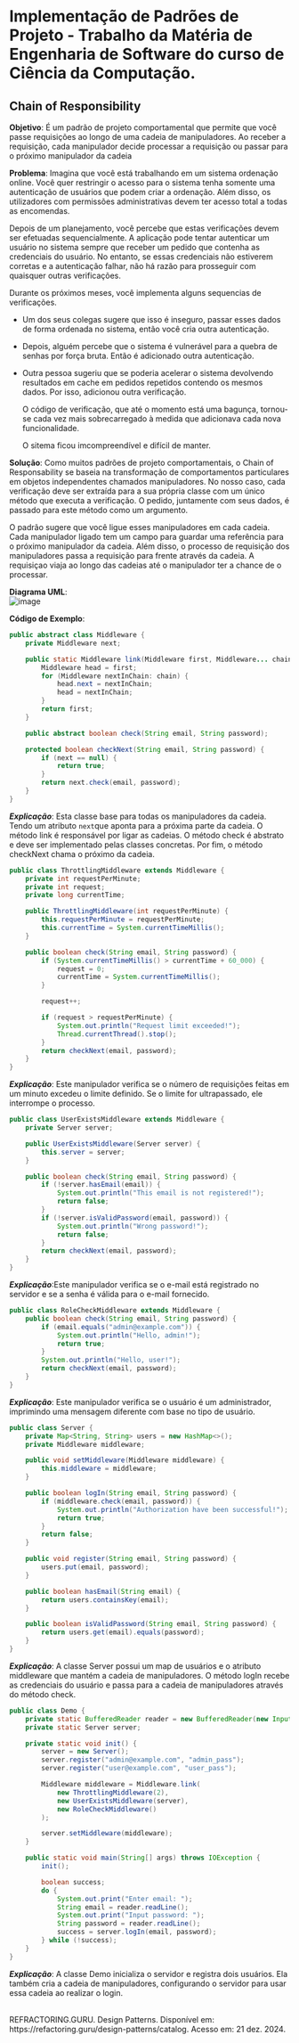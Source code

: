 # Implementação de Padrões de Projeto - Trabalho da Matéria de Engenharia de Software do curso de Ciência da Computação.

## Chain of Responsibility

**Objetivo**: É um padrão de projeto comportamental que permite que você passe requisições ao longo de uma cadeia de manipuladores. Ao receber a requisição, cada manipulador decide processar a requisição ou passar para o próximo manipulador da cadeia

**Problema**: 
Imagina que você está trabalhando em um sistema ordenação online. Você quer restringir o acesso para o sistema tenha somente uma autenticação de usuários que podem criar a ordenação. Além disso, os utilizadores com permissões administrativas devem ter acesso total a todas as encomendas.

Depois de um planejamento, você percebe que estas verificações devem ser efetuadas sequencialmente. A aplicação pode tentar autenticar um usuário no sistema sempre que receber um pedido que contenha as credenciais do usuário. No entanto, se essas credenciais não estiverem corretas e a autenticação falhar, não há razão para prosseguir com quaisquer outras verificações.

Durante os próximos meses, você implementa alguns sequencias de verificações.
- Um dos seus colegas sugere que isso é inseguro, passar esses dados de forma ordenada no sistema, então você cria outra autenticação.
- Depois, alguém percebe que o sistema é vulnerável para a quebra de senhas por força bruta. Então é adicionado outra autenticação.
- Outra pessoa sugeriu que se poderia acelerar o sistema devolvendo resultados em cache em pedidos repetidos contendo os mesmos dados. Por isso, adicionou outra verificação.

  O código de verificação, que até o momento está uma bagunça, tornou-se cada vez mais sobrecarregado à medida que adicionava cada nova funcionalidade.

  O sitema ficou imcompreendível e difícil de manter.

**Solução**: Como muitos padrões de projeto comportamentais, o Chain of Responsability se baseia na transformação de comportamentos particulares em objetos independentes chamados manipuladores. No nosso caso, cada verificação deve ser extraída para a sua própria classe com um único método que executa a verificação. O pedido, juntamente com seus dados, é passado para este método como um argumento.

O padrão sugere que você ligue esses manipuladores em cada cadeia. Cada manipulador ligado tem um campo para guardar uma referência para o próximo manipulador da cadeia. Além disso, o processo de requisição dos manipuladores passa a requisição para frente através da cadeia. A requisiçao viaja ao longo das cadeias até o manipulador ter a chance de o processar.


**Diagrama UML**:
<br>
![image](https://github.com/user-attachments/assets/d044cd38-2c4f-467b-a1f8-03eb04433ada)


**Código de Exemplo**:
```java
public abstract class Middleware {
    private Middleware next;

    public static Middleware link(Middleware first, Middleware... chain) {
        Middleware head = first;
        for (Middleware nextInChain: chain) {
            head.next = nextInChain;
            head = nextInChain;
        }
        return first;
    }

    public abstract boolean check(String email, String password);

    protected boolean checkNext(String email, String password) {
        if (next == null) {
            return true;
        }
        return next.check(email, password);
    }
}
```
***Explicação***: Esta classe base para todas os manipuladores da cadeia. Tendo um atributo ```next```que aponta para a próxima parte da cadeia. O método link é responsável por ligar as cadeias. O método check é abstrato e deve ser implementado pelas classes concretas. Por fim, o método checkNext chama o próximo da cadeia.

```java
public class ThrottlingMiddleware extends Middleware {
    private int requestPerMinute;
    private int request;
    private long currentTime;

    public ThrottlingMiddleware(int requestPerMinute) {
        this.requestPerMinute = requestPerMinute;
        this.currentTime = System.currentTimeMillis();
    }

    public boolean check(String email, String password) {
        if (System.currentTimeMillis() > currentTime + 60_000) {
            request = 0;
            currentTime = System.currentTimeMillis();
        }

        request++;

        if (request > requestPerMinute) {
            System.out.println("Request limit exceeded!");
            Thread.currentThread().stop();
        }
        return checkNext(email, password);
    }
}
```
***Explicação***: Este manipulador verifica se o número de requisições feitas em um minuto excedeu o limite definido. Se o limite for ultrapassado, ele interrompe o processo.

```java
public class UserExistsMiddleware extends Middleware {
    private Server server;

    public UserExistsMiddleware(Server server) {
        this.server = server;
    }

    public boolean check(String email, String password) {
        if (!server.hasEmail(email)) {
            System.out.println("This email is not registered!");
            return false;
        }
        if (!server.isValidPassword(email, password)) {
            System.out.println("Wrong password!");
            return false;
        }
        return checkNext(email, password);
    }
}
```
***Explicação***:Este manipulador verifica se o e-mail está registrado no servidor e se a senha é válida para o e-mail fornecido.

```java
public class RoleCheckMiddleware extends Middleware {
    public boolean check(String email, String password) {
        if (email.equals("admin@example.com")) {
            System.out.println("Hello, admin!");
            return true;
        }
        System.out.println("Hello, user!");
        return checkNext(email, password);
    }
}
```
***Explicação***: Este manipulador verifica se o usuário é um administrador, imprimindo uma mensagem diferente com base no tipo de usuário.

```java
public class Server {
    private Map<String, String> users = new HashMap<>();
    private Middleware middleware;

    public void setMiddleware(Middleware middleware) {
        this.middleware = middleware;
    }

    public boolean logIn(String email, String password) {
        if (middleware.check(email, password)) {
            System.out.println("Authorization have been successful!");
            return true;
        }
        return false;
    }

    public void register(String email, String password) {
        users.put(email, password);
    }

    public boolean hasEmail(String email) {
        return users.containsKey(email);
    }

    public boolean isValidPassword(String email, String password) {
        return users.get(email).equals(password);
    }
}
```
***Explicação***: A classe Server possui um map de usuários e o atributo middleware que mantém a cadeia de manipuladores. O método logIn recebe as credenciais do usuário e passa para a cadeia de manipuladores através do método check.

```java
public class Demo {
    private static BufferedReader reader = new BufferedReader(new InputStreamReader(System.in));
    private static Server server;

    private static void init() {
        server = new Server();
        server.register("admin@example.com", "admin_pass");
        server.register("user@example.com", "user_pass");

        Middleware middleware = Middleware.link(
            new ThrottlingMiddleware(2),
            new UserExistsMiddleware(server),
            new RoleCheckMiddleware()
        );

        server.setMiddleware(middleware);
    }

    public static void main(String[] args) throws IOException {
        init();

        boolean success;
        do {
            System.out.print("Enter email: ");
            String email = reader.readLine();
            System.out.print("Input password: ");
            String password = reader.readLine();
            success = server.logIn(email, password);
        } while (!success);
    }
}
```
***Explicação***: A classe Demo inicializa o servidor e registra dois usuários. Ela também cria a cadeia de manipuladores, configurando o servidor para usar essa cadeia ao realizar o login.

<br>
REFRACTORING.GURU. Design Patterns. Disponível em: https://refactoring.guru/design-patterns/catalog. Acesso em: 21 dez. 2024.
